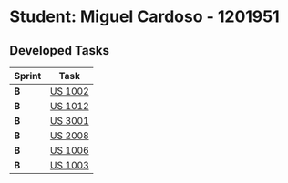 # Student: Miguel Cardoso - 1201951

## Developed Tasks


| Sprint | Task                            |
|--------|---------------------------------|
| **B**  | [US 1002](../SPRINT%20B/US_1002-%20Create%20a%20Course/readme.md) |
| **B**  | [US 1012](../US_1012/readme.md) |
| **B**  | [US 3001](../US_3001/readme.md) |
| **B**  | [US 2008](../US_2008/readme.md) |
| **B**  | [US 1006](../US_1006/readme.md) |
| **B**  | [US 1003](../US_1003/readme.md) |

